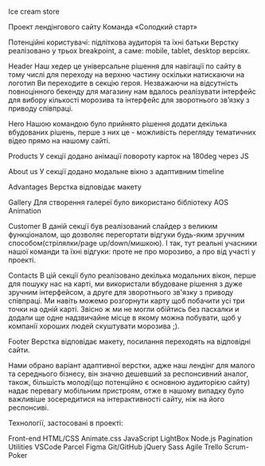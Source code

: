    Ice cream store   

Проект лендінгового сайту 
Команда «Солодкий старт»

Потенційні користувачі: підліткова аудиторія та їхні батьки
Верстку реалізовано у трьох breakpoint, а саме: mobile, tablet, desktop версіях. 

Header
Наш хедер це універсальне рішення для навігації по сайту в тому числі 
для переходу на верхню частину оскільки натискаючи на логотип Ви 
переходите в секцію героя.
Незважаючи на відсутність повноцінного бекенду для магазину нам 
вдалось реалізувати  інтерфейс для вибору кількості морозива та 
інтерфейс для зворотнього зв’язку з приводу співпраці.

Hero
Нашою командою було прийнято рішення додати декілька вбудованих 
рішень, перше з них це - можливість перегляду тематичних відео прямо на нашому сайті.

Products
У секції додано анімації повороту карток на 180deg через JS

About us
У секції додано модальне вікно з адаптивним timeline

Advantages
Верстка відповідає макету

Gallery
Для створення галереї було використано бібліотеку AOS Animation


Customer 
В даній секції був реалізований слайдер з великим функціоналом, що 
дозволяє перегортати відгуки будь-яким зручним способом(стрілялки/page 
up/down/мишкою). І так, тут реальні учасники нашої команди та їхні відгуки: проте не про морозиво, а про від участі у проекті.

Contacts
В цій секції було реалізовано декілька модальних вікон, перше для пошуку 
нас на карті, ми використали вбудоване рішення з дуже зручним 
інтерфейсом, а друге для зворотнього зв'язку з приводу співпраці. 
Ми навіть можемо розгорнути карту щоб побачити усі три точки на одній 
карті.
Звісно ж ми не могли обійтись без пасхалки и додали ще одне надзвичайне місце в 
якому можна побувати, щоб у компанії хороших людей скуштувати морозива ;).

Footer
Верстка відповідає макету, посилання переходять на відповідні сайти.

Нами обрано варіант адаптивної верстки, адже наш лендінг для малого та середнього бізнесу, він значно дешевший за респонсивний аналог, також, більшість молоді(що потенційно є основною аудиторією сайту) надає перевагу мобільним пристроям, отже в
нашому випадку було важливіше зосередитися на інтерактивності сайту, ніж на його респонсиві.

Технології, застосовані в проекті:

Front-end
HTML/CSS
Animate.css
JavaScript 
LightBox
Node.js
Pagination
Utilities
VSCode
Parcel
Figma
Git/GitHub
jQuery
Sass
Agile
Trello
Scrum-Poker
